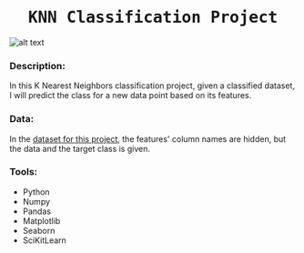 # <h1 align="center"><samp> KNN Classification Project </samp></h1>

![alt text](Ad-ctr-project-image.png)

### Description:
In this K Nearest Neighbors classification project, given a classified dataset, I will predict the class for a new data point based on its features. 

### Data:
In the [dataset for this project](KNN_Project_Data), the features' column names are hidden, but the data and the target class is given.

### Tools:
* Python
* Numpy
* Pandas
* Matplotlib
* Seaborn
* SciKitLearn
